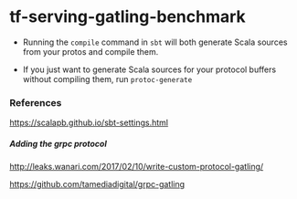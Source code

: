 # tf-serving-gatling-benchmark

-   Running the `compile` command in `sbt` will both generate Scala sources from your protos and compile them. 

-   If you just want to generate Scala sources for your protocol buffers without compiling them, run `protoc-generate`

### References
https://scalapb.github.io/sbt-settings.html


##### Adding the grpc protocol

http://leaks.wanari.com/2017/02/10/write-custom-protocol-gatling/

https://github.com/tamediadigital/grpc-gatling
